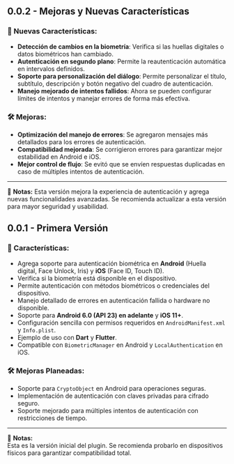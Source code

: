 ## 0.0.2 - Mejoras y Nuevas Características

### 🚀 Nuevas Características:
- **Detección de cambios en la biometría**: Verifica si las huellas digitales o datos biométricos han cambiado.
- **Autenticación en segundo plano**: Permite la reautenticación automática en intervalos definidos.
- **Soporte para personalización del diálogo**: Permite personalizar el título, subtítulo, descripción y botón negativo del cuadro de autenticación.
- **Manejo mejorado de intentos fallidos**: Ahora se pueden configurar límites de intentos y manejar errores de forma más efectiva.

### 🛠 Mejoras:
- **Optimización del manejo de errores**: Se agregaron mensajes más detallados para los errores de autenticación.
- **Compatibilidad mejorada**: Se corrigieron errores para garantizar mejor estabilidad en Android e iOS.
- **Mejor control de flujo**: Se evitó que se envíen respuestas duplicadas en caso de múltiples intentos de autenticación.

---
📌 **Notas:**
Esta versión mejora la experiencia de autenticación y agrega nuevas funcionalidades avanzadas. Se recomienda actualizar a esta versión para mayor seguridad y usabilidad.

## 0.0.1 - Primera Versión

### 🚀 Características:
- Agrega soporte para autenticación biométrica en **Android** (Huella digital, Face Unlock, Iris) y **iOS** (Face ID, Touch ID).
- Verifica si la biometría está disponible en el dispositivo.
- Permite autenticación con métodos biométricos o credenciales del dispositivo.
- Manejo detallado de errores en autenticación fallida o hardware no disponible.
- Soporte para **Android 6.0 (API 23) en adelante** y **iOS 11+**.
- Configuración sencilla con permisos requeridos en `AndroidManifest.xml` y `Info.plist`.
- Ejemplo de uso con **Dart** y **Flutter**.
- Compatible con `BiometricManager` en Android y `LocalAuthentication` en iOS.

### 🛠 Mejoras Planeadas:
- Soporte para `CryptoObject` en Android para operaciones seguras.
- Implementación de autenticación con claves privadas para cifrado seguro.
- Soporte mejorado para múltiples intentos de autenticación con restricciones de tiempo.

---
📌 **Notas:**  
Esta es la versión inicial del plugin. Se recomienda probarlo en dispositivos físicos para garantizar compatibilidad total.